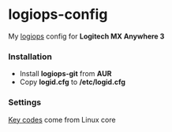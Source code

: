 # logiops-config
My [logiops](https://github.com/PixlOne/logiops) config for **Logitech MX Anywhere 3**


### Installation
- Install **logiops-git** from **AUR**
- Copy **logid.cfg** to **/etc/logid.cfg**


### Settings
[Key codes](https://github.com/torvalds/linux/blob/master/include/uapi/linux/input-event-codes.h) come from Linux core
